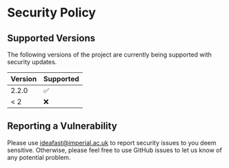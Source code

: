 # Security Policy

## Supported Versions

The following versions of the project are
currently being supported with security updates.

| Version | Supported          |
| ------- | ------------------ |
| 2.2.0   | :white_check_mark: |
| < 2     | :x:                |

## Reporting a Vulnerability

Please use <ideafast@imperial.ac.uk> to report security issues to you deem sensitive.
Otherwise, please feel free to use GitHub issues to let us know of any potential problem.
